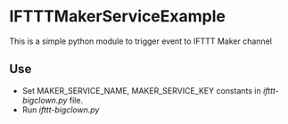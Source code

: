 # IFTTTMakerServiceExample
This is a simple python module to trigger event to IFTTT Maker channel

## Use

* Set MAKER_SERVICE_NAME, MAKER_SERVICE_KEY constants in *ifttt-bigclown.py* file.
* Run *ifttt-bigclown.py*
